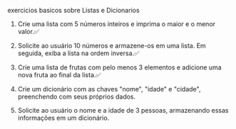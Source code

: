 exercicios basicos sobre Listas e Dicionarios

1. Crie uma lista com 5 números inteiros e imprima o maior e o menor valor.✅

2. Solicite ao usuário 10 números e armazene-os em uma lista. Em seguida, exiba a lista na ordem inversa.✅

3. Crie uma lista de frutas com pelo menos 3 elementos e adicione uma nova fruta ao final da lista.✅

4. Crie um dicionário com as chaves "nome", "idade" e "cidade", preenchendo com seus próprios dados.

5. Solicite ao usuário o nome e a idade de 3 pessoas, armazenando essas informações em um dicionário.

